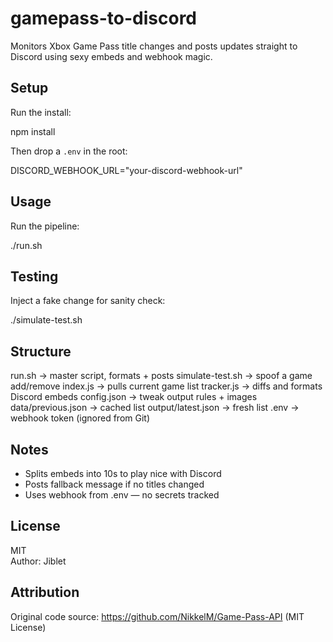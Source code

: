 # gamepass-to-discord

Monitors Xbox Game Pass title changes and posts updates straight to Discord using sexy embeds and webhook magic.

## Setup

Run the install:

npm install

Then drop a `.env` in the root:

DISCORD_WEBHOOK_URL="your-discord-webhook-url"

## Usage

Run the pipeline:

./run.sh

## Testing

Inject a fake change for sanity check:

./simulate-test.sh

## Structure

run.sh              → master script, formats + posts
simulate-test.sh    → spoof a game add/remove
index.js            → pulls current game list
tracker.js          → diffs and formats Discord embeds
config.json         → tweak output rules + images
data/previous.json  → cached list
output/latest.json  → fresh list
.env                → webhook token (ignored from Git)

## Notes

- Splits embeds into 10s to play nice with Discord
- Posts fallback message if no titles changed
- Uses webhook from .env — no secrets tracked

## License

MIT  
Author: Jiblet  

## Attribution

Original code source: https://github.com/NikkelM/Game-Pass-API (MIT License)

